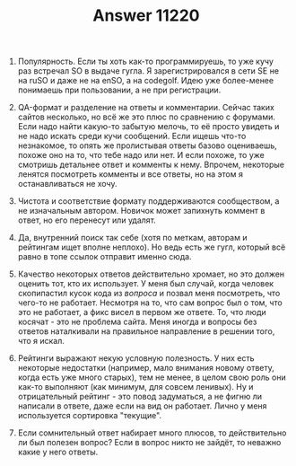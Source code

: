﻿---
title: "Answer 11220"
se.owner.user_id: 178988
se.owner.display_name: "Qwertiy"
se.owner.link: "https://ru.meta.stackoverflow.com/users/178988/qwertiy"
se.answer_id: 11220
se.question_id: 11219
se.post_type: answer
se.is_accepted: False
---
<ol>
<li><p>Популярность. Если ты хоть как-то программируешь, то уже кучу раз встречал SO в выдаче гугла. Я зарегистрировался в сети SE не на ruSO и даже не на enSO, а на codegolf. Идею уже более-менее понимаешь при пользовании, а не при регистрации.</p>
</li>
<li><p>QA-формат и разделение на ответы и комментарии. Сейчас таких сайтов несколько, но всё же это плюс по сравнению с форумами. Если надо найти какую-то забытую мелочь, то её просто увидеть и не надо искать среди кучи сообщений. Если ищешь что-то незнакомое, то опять же пролистывая ответы базово оцениваешь, похоже оно на то, что тебе надо или нет. И если похоже, то уже смотришь детальнее ответ и комменты к нему. Впрочем, некоторые ленятся посмотреть комменты и все ответы, но на этом я останавливаться не хочу.</p>
</li>
<li><p>Чистота и соответствие формату поддерживаются сообществом, а не изначальным автором. Новичок может запихнуть коммент в ответ, но его перенесут или удалят.</p>
</li>
<li><p>Да, внутренний поиск так себе (хотя по меткам, авторам и рейтингам ищет вполне неплохо). Но ведь есть же гугл, который всё равно в топе ссылок отправит именно сюда.</p>
</li>
<li><p>Качество некоторых ответов действительно хромает, но это должен оценить тот, кто их использует. У меня был случай, когда человек скопипастил кусок кода из <em>вопроса</em> и позвал меня посмотреть, что чего-то не работает. Несмотря на то, что сам вопрос был о том, что это не работает, а фикс висел в первом же ответе. То, что люди косячат - это не проблема сайта. Меня иногда и вопросы без ответов наталкивали на правильное направление в решении того, что я искал.</p>
</li>
<li><p>Рейтинги выражают некую условную полезность. У них есть некоторые недостатки (например, мало внимания новому ответу, когда есть уже много старых), тем не менее, в целом свою роль они как-то выполняют (как минимум, для совсем ленивых). Ну и отрицательный рейтинг - это повод задуматься, а не фигню ли написали в ответе, даже если на вид он работает. Лично у меня используется сортировка &quot;текущие&quot;.</p>
</li>
<li><p>Если сомнительный ответ набирает много плюсов, то действительно ли был полезен вопрос? Если в вопрос никто не зайдёт, то неважно какие у него ответы.</p>
</li>
</ol>
